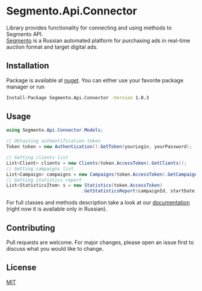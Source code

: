 # Segmento.Api.Connector
Library provides functionality for connecting and using methods to Segmento API.\
[Segmento](https://segmento.ru) is a Russian automated platform for purchasing ads in real-time auction format and target digital ads.

## Installation
Package is available at [nuget](https://www.nuget.org/packages/Segmento.Api.Connector). You can either use your favorite package manager or run 

```bash
Install-Package Segmento.Api.Connector -Version 1.0.3
```

## Usage

```c#
using Segmento.Api.Connector.Models;

// Obtaining authentification token
Token token = new Authentication().GetToken(yourLogin, yourPassword);

// Getting clients list
List<Client> clients = new Clients(token.AccessToken).GetClients();
// Getting campaigns list
List<Campaign> campaigns = new Campaigns(token.AccessToken).GetCampaigns(clientId);
// Getting statistics report
List<StatisticsItem> s = new Statistics(token.AccessToken)
                            .GetStatisticsReport(campaignId, startDate, endData);
```

For full classes and methods description take a look at our [documentation](https://github.com/wm-russia-software/Segmento.Api.Connector/wiki) (right now it is available only in Russian).

## Contributing
Pull requests are welcome. For major changes, please open an issue first to discuss what you would like to change.

## License
[MIT](https://choosealicense.com/licenses/mit/)
